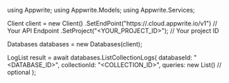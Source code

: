 using Appwrite;
using Appwrite.Models;
using Appwrite.Services;

Client client = new Client()
    .SetEndPoint("https://<REGION>.cloud.appwrite.io/v1") // Your API Endpoint
    .SetProject("<YOUR_PROJECT_ID>"); // Your project ID

Databases databases = new Databases(client);

LogList result = await databases.ListCollectionLogs(
    databaseId: "<DATABASE_ID>",
    collectionId: "<COLLECTION_ID>",
    queries: new List<string>() // optional
);
